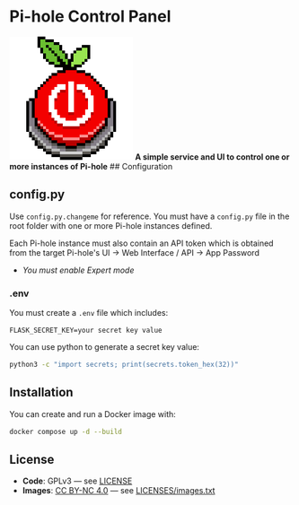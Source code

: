 # Pi-hole Control Panel
<img src="static/images/pi-panel-logo-off.png" alt="Pi-hole Control Panel" width="220" height="220">
<strong>A simple service and UI to control one or more instances of Pi-hole</strong>
## Configuration

## config.py

Use `config.py.changeme` for reference.  You must have a `config.py` file in the root folder with one or more Pi-hole instances defined.

Each Pi-hole instance must also contain an API token which is obtained from the target Pi-hole's UI -> Web Interface / API -> App Password
- _You must enable Expert mode_

### .env

You must create a `.env` file which includes:
```
FLASK_SECRET_KEY=your secret key value
```

You can use python to generate a secret key value:
```bash
python3 -c "import secrets; print(secrets.token_hex(32))"
```

## Installation
You can create and run a Docker image with:
```bash
docker compose up -d --build
```

## License

- **Code**: GPLv3 — see [LICENSE](/LICENSES/LICENSE)
- **Images**: [CC BY-NC 4.0](https://creativecommons.org/licenses/by-nc/4.0/) — see [LICENSES/images.txt](LICENSES/images.txt)
